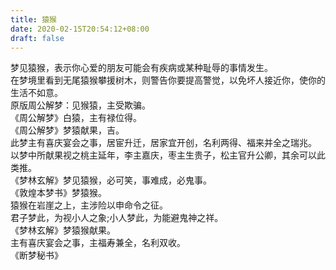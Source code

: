 ```yaml
---
title: 猿猴
date: 2020-02-15T20:54:12+08:00
draft: false
---
```


梦见猿猴，表示你心爱的朋友可能会有疾病或某种耻辱的事情发生。<br>
在梦境里看到无尾猿猴攀援树木，则警告你要提高警觉，以免坏人接近你，使你的生活不如意。<br>
原版周公解梦：见猴猿，主受欺骗。<br>
《周公解梦》白猿，主有禄位得。<br>
《周公解梦》梦猿献果，吉。<br>
此梦主有喜庆宴会之事，居宦升迁，居家宜开创，名利两得、福来并全之瑞兆。<br>
以梦中所献果视之桃主延年，李主嘉庆，枣主生贵子，松主官升公卿，其余可以此类推。<br>
《梦林玄解》梦见猿猴，必可笑，事难成，必鬼事。<br>
《敦煌本梦书》梦猿猴。<br>
猿猴在岩崖之上，主涉险以申命令之征。<br>
君子梦此，为视小人之象;小人梦此，为能避鬼神之祥。<br>
《梦林玄解》梦猿猴献果。<br>
主有喜庆宴会之事，主福寿兼全，名利双收。<br>
《断梦秘书》